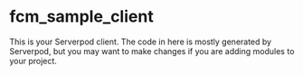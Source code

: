 # fcm_sample_client

This is your Serverpod client. The code in here is mostly generated by
Serverpod, but you may want to make changes if you are adding modules to your
project.
